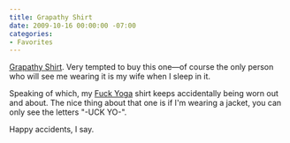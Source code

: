 ```yaml
---
title: Grapathy Shirt
date: 2009-10-16 00:00:00 -07:00
categories:
- Favorites
---
```


<p><a href="http://www.topatoco.com/merchant.mvc?Screen=PROD&amp;Store_Code=TO&amp;Product_Code=PFSC-GRAPATHY&amp;Category_Code=PFSC">Grapathy Shirt</a>. Very tempted to buy this one&#8212;of course the only person who will see me wearing it is my wife when I sleep in it.</p>

<p>Speaking of which, my <a href="http://www.fuckyoga.com/">Fuck Yoga</a> shirt keeps accidentally being worn out and about. The nice thing about that one is if I'm wearing a jacket, you can only see the letters "-UCK YO-". </p>

<p>Happy accidents, I say.</p>
